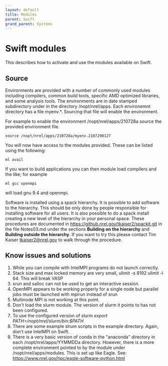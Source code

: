 ```yaml
---
layout: default
title: Modules
parent: Swift
grand_parent: Systems
---
```


# Swift modules
This describes how to activate and use the modules available on Swift. 

## Source 
Environments are provided with a number of commonly used modules including compilers, common build tools, specific AMD optimized libraries, and some analysis tools. The environments are in date stamped subdirectory under in the directory /nopt/nrel/apps.  Each environemnt directory has a file myenv.\*.   Sourcing that file will enable the environment.

For example to enable the environment /nopt/nrel/apps/210728a source the provided environment file. 

```
source /nopt/nrel/apps/210728a/myenv.2107290127
```

You will now have access to the modules provided. These can be listed using the following: 

```
ml avail 
```

If you want to build applications you can then module load compilers and the like; for example

```
ml gcc openmpi
```

will load gnu 9.4 and openmpi.

Software is installed using a spack hierarchy. It is possible to add software to the hierarchy.  This should be only done by people responsible for installing software for 
all users.  It is also possible to do a spack install creating a new level of the hierarchy in your personal space.  These procedures are documented in https://github.nrel.gov/tkaiser2/spackit.git in the file Notes03.md under the sections **Building on the hierarchy** and **Building outside the hierarchy**.  If you want to try this please contact Tim Kaiser tkaiser2@nrel.gov to walk through the procedure.



## Know issues and solutions
1. While you can compile with IntelMPI programs do not launch correctly.
1. Stack size and max locked memory are very small, ulimit -s 8192 ulimit -l 64. This will break VASP
1. srun and salloc can not be used to get an interactive session.
1. OpenMPI appears to be working properly for a single node but parallel jobs must be launched with mpirun instead of srun
1. Multinode MPI is not working at this point.
1. Don't load the slurm module.  The version of slurm it points to has not been configured.
1. To use the configured version of slurm *export PATH=/nopt/nrel/slurm/bin:$PATH*
1. There are some example slrum scripts in the example directory.  Again, don't use IntelMPI on Swift.
1. There is a very basic version of conda in the "anaconda" directory in each  /nopt/nrel/apps/YYMMDDa directory. However, there is a more complete environment pointed to by the module under /nopt/nrel/apps/modules. This is set up like Eagle.  See: https://www.nrel.gov/hpc/eagle-software-python.html


